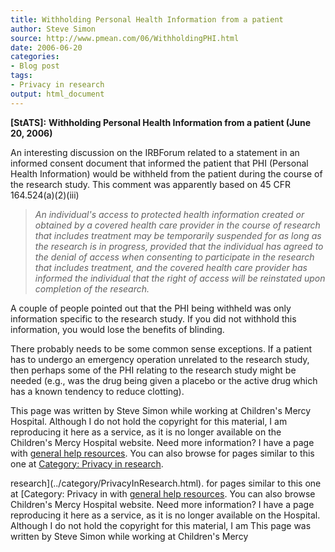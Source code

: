```yaml
---
title: Withholding Personal Health Information from a patient
author: Steve Simon
source: http://www.pmean.com/06/WithholdingPHI.html
date: 2006-06-20
categories:
- Blog post
tags:
- Privacy in research
output: html_document
---
```

**[StATS]:** **Withholding Personal Health
Information from a patient (June 20, 2006)**

An interesting discussion on the IRBForum related to a statement in an
informed consent document that informed the patient that PHI (Personal
Health Information) would be withheld from the patient during the course
of the research study. This comment was apparently based on 45 CFR
164.524(a)(2)(iii)

> *An individual\'s access to protected health information created or
> obtained by a covered health care provider in the course of research
> that includes treatment may be temporarily suspended for as long as
> the research is in progress, provided that the individual has agreed
> to the denial of access when consenting to participate in the research
> that includes treatment, and the covered health care provider has
> informed the individual that the right of access will be reinstated
> upon completion of the research.*

A couple of people pointed out that the PHI being withheld was only
information specific to the research study. If you did not withhold this
information, you would lose the benefits of blinding.

There probably needs to be some common sense exceptions. If a patient
has to undergo an emergency operation unrelated to the research study,
then perhaps some of the PHI relating to the research study might be
needed (e.g., was the drug being given a placebo or the active drug
which has a known tendency to reduce clotting).

This page was written by Steve Simon while working at Children\'s Mercy
Hospital. Although I do not hold the copyright for this material, I am
reproducing it here as a service, as it is no longer available on the
Children\'s Mercy Hospital website. Need more information? I have a page
with [general help resources](../GeneralHelp.html). You can also browse
for pages similar to this one at [Category: Privacy in
research](../category/PrivacyInResearch.html).
<!---More--->
research](../category/PrivacyInResearch.html).
for pages similar to this one at [Category: Privacy in
with [general help resources](../GeneralHelp.html). You can also browse
Children\'s Mercy Hospital website. Need more information? I have a page
reproducing it here as a service, as it is no longer available on the
Hospital. Although I do not hold the copyright for this material, I am
This page was written by Steve Simon while working at Children\'s Mercy

<!---Do not use
**[StATS]:** **Withholding Personal Health
This page was written by Steve Simon while working at Children\'s Mercy
Hospital. Although I do not hold the copyright for this material, I am
reproducing it here as a service, as it is no longer available on the
Children\'s Mercy Hospital website. Need more information? I have a page
with [general help resources](../GeneralHelp.html). You can also browse
for pages similar to this one at [Category: Privacy in
research](../category/PrivacyInResearch.html).
--->

